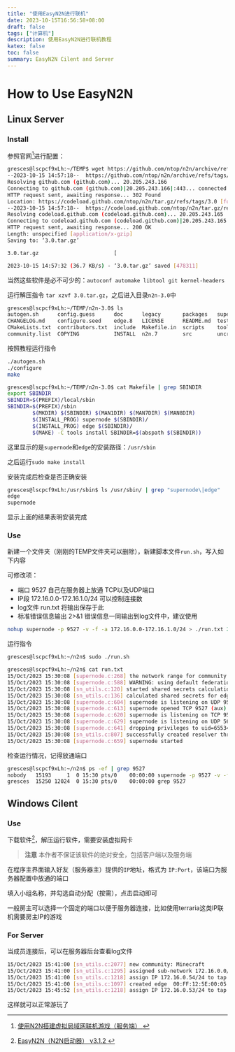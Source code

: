 ```yaml
---
title: "使用EasyN2N进行联机"
date: 2023-10-15T16:56:58+08:00
draft: false
tags: ["计算机"]
description: 使用EasyN2N进行联机教程
katex: false
toc: false
summary: EasyN2N Cilent and Server
---
```


# How to Use EasyN2N 

## Linux Server

### Install

参照官网[^1]进行配置：

``` bash
gresces@lscpcf9xLh:~/TEMP$ wget https://github.com/ntop/n2n/archive/refs/tags/3.0.tar.gz
--2023-10-15 14:57:18--  https://github.com/ntop/n2n/archive/refs/tags/3.0.tar.gz
Resolving github.com (github.com)... 20.205.243.166
Connecting to github.com (github.com)|20.205.243.166|:443... connected.
HTTP request sent, awaiting response... 302 Found
Location: https://codeload.github.com/ntop/n2n/tar.gz/refs/tags/3.0 [following]
--2023-10-15 14:57:18--  https://codeload.github.com/ntop/n2n/tar.gz/refs/tags/3.0
Resolving codeload.github.com (codeload.github.com)... 20.205.243.165
Connecting to codeload.github.com (codeload.github.com)|20.205.243.165|:443... connected.
HTTP request sent, awaiting response... 200 OK
Length: unspecified [application/x-gzip]
Saving to: ‘3.0.tar.gz’

3.0.tar.gz                        [                                              <=> ] 467.10K  26.8KB/s    in 13s

2023-10-15 14:57:32 (36.7 KB/s) - ‘3.0.tar.gz’ saved [478311]
```

当然这些软件是必不可少的：`autoconf automake libtool git kernel-headers`

运行解压指令 `tar xzvf 3.0.tar.gz`，之后进入目录`n2n-3.0`中

``` bash
gresces@lscpcf9xLh:~/TEMP/n2n-3.0$ ls
autogen.sh      config.guess      doc      legacy       packages   supernode.1     win32
CHANGELOG.md    configure.seed    edge.8   LICENSE      README.md  tests           wireshark
CMakeLists.txt  contributors.txt  include  Makefile.in  scripts    tools
community.list  COPYING           INSTALL  n2n.7        src        uncrustify.cfg
```

按照教程运行指令

``` bash
./autogen.sh
./configure
make
```

``` bash
gresces@lscpcf9xLh:~/TEMP/n2n-3.0$ cat Makefile | grep SBINDIR
export SBINDIR
SBINDIR=$(PREFIX)/local/sbin
SBINDIR=$(PREFIX)/sbin
        $(MKDIR) $(SBINDIR) $(MAN1DIR) $(MAN7DIR) $(MAN8DIR)
        $(INSTALL_PROG) supernode $(SBINDIR)/
        $(INSTALL_PROG) edge $(SBINDIR)/
        $(MAKE) -C tools install SBINDIR=$(abspath $(SBINDIR))
```

这里显示的是`supernode`和`edge`的安装路径：`/usr/sbin`

之后运行`sudo make install`

安装完成后检查是否正确安装

``` bash
gresces@lscpcf9xLh:/usr/sbin$ ls /usr/sbin/ | grep "supernode\|edge"
edge
supernode
```

显示上面的结果表明安装完成

### Use

新建一个文件夹（刚刚的TEMP文件夹可以删除），新建脚本文件`run.sh`，写入如下内容

可修改项：

- 端口 9527 自己在服务器上放通 TCP以及UDP端口
- IP段 172.16.0.0-172.16.1.0/24 可以控制连接数
- log文件 run.txt 将输出保存于此
- 标准错误信息输出 2>&1 错误信息一同输出到log文件中，建议使用

``` bash
nohup supernode -p 9527 -v -f -a 172.16.0.0-172.16.1.0/24 > ./run.txt 2>&1 &
```

运行指令

``` bash
gresces@lscpcf9xLh:~/n2n$ sudo ./run.sh

gresces@lscpcf9xLh:~/n2n$ cat run.txt
15/Oct/2023 15:30:08 [supernode.c:268] the network range for community ip address service is '172.16.0.0...172.16.1.0/24'
15/Oct/2023 15:30:08 [supernode.c:588] WARNING: using default federation name; FOR TESTING ONLY, usage of a custom federation name (-F) is highly recommended!
15/Oct/2023 15:30:08 [sn_utils.c:120] started shared secrets calculation for edge authentication
15/Oct/2023 15:30:08 [sn_utils.c:136] calculated shared secrets for edge authentication
15/Oct/2023 15:30:08 [supernode.c:604] supernode is listening on UDP 9527 (main)
15/Oct/2023 15:30:08 [supernode.c:613] supernode opened TCP 9527 (aux)
15/Oct/2023 15:30:08 [supernode.c:620] supernode is listening on TCP 9527 (aux)
15/Oct/2023 15:30:08 [supernode.c:629] supernode is listening on UDP 5645 (management)
15/Oct/2023 15:30:08 [supernode.c:641] dropping privileges to uid=65534, gid=65534
15/Oct/2023 15:30:08 [sn_utils.c:807] successfully created resolver thread
15/Oct/2023 15:30:08 [supernode.c:659] supernode started
```

检查运行情况，记得放通端口

``` bash
gresces@lscpcf9xLh:~/n2n$ ps -ef | grep 9527
nobody   15193     1  0 15:30 pts/0    00:00:00 supernode -p 9527 -v -f -a 172.16.0.0-172.16.1.0/24
gresces  15250 12024  0 15:30 pts/0    00:00:00 grep 9527
```

## Windows Cilent

### Use

下载软件[^2]，解压运行软件，需要安装虚拟网卡

> **注意**  本作者不保证该软件的绝对安全，包括客户端以及服务端

在程序主界面输入好友（服务器主）提供的`IP`地址，格式为 `IP:Port`，该端口为服务器配置中放通的端口

填入小组名称，并勾选自动分配（按需），点击启动即可

一般房主可以选择一个固定的端口以便于服务器连接，比如使用terraria这类IP联机需要房主IP的游戏

### For Server

当成员连接后，可以在服务器后台查看log文件

``` bash
15/Oct/2023 15:41:00 [sn_utils.c:2077] new community: Minecraft
15/Oct/2023 15:41:00 [sn_utils.c:1295] assigned sub-network 172.16.0.0/24 to community 'Minecraft'
15/Oct/2023 15:41:00 [sn_utils.c:1218] assign IP 172.16.0.54/24 to tap adapter of edge
15/Oct/2023 15:41:00 [sn_utils.c:1097] created edge  00:FF:12:5E:00:05 ==> 111.42.148.211:63111
15/Oct/2023 15:45:52 [sn_utils.c:1218] assign IP 172.16.0.53/24 to tap adapter of edge
```

这样就可以正常游玩了

[^1]:[ 使用N2N搭建虚拟局域网联机游戏（服务端） ](https://bugxia.com/336.html)

[^2]:[ EasyN2N（N2N启动器） v3.1.2 ](https://bugxia.com/357.html)

